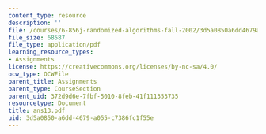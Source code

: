 ```yaml
---
content_type: resource
description: ''
file: /courses/6-856j-randomized-algorithms-fall-2002/3d5a0850a6dd4679a055c7386fc1f55e_ans13.pdf
file_size: 68587
file_type: application/pdf
learning_resource_types:
- Assignments
license: https://creativecommons.org/licenses/by-nc-sa/4.0/
ocw_type: OCWFile
parent_title: Assignments
parent_type: CourseSection
parent_uid: 372d9d6e-7fbf-5010-8feb-41f111353735
resourcetype: Document
title: ans13.pdf
uid: 3d5a0850-a6dd-4679-a055-c7386fc1f55e
---
```

